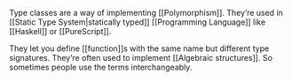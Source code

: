 Type classes are a way of implementing [[Polymorphism]]. They’re used in [[Static Type System|statically typed]] [[Programming Language]] like [[Haskell]] or [[PureScript]].

They let you define [[function]]s with the same name but different type signatures. They’re often used to implement [[Algebraic structures]]. So sometimes people use the terms interchangeably.